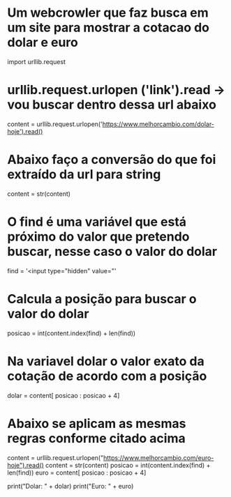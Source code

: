 # Um webcrowler que faz busca em um site para mostrar a cotacao do dolar e euro

import urllib.request
# urllib.request.urlopen ('link').read -> vou buscar dentro dessa url abaixo
content = urllib.request.urlopen('https://www.melhorcambio.com/dolar-hoje').read()
# Abaixo faço a conversão do que foi extraído da url para string
content = str(content)
# O find é uma variável que está próximo do valor que pretendo buscar, nesse caso o valor do dolar
find = '<input type="hidden" value="'
# Calcula a posição para buscar o valor do dolar
posicao = int(content.index(find) + len(find))
# Na variavel dolar o valor exato da cotação de acordo com a posição
dolar = content[ posicao : posicao  + 4]
# Abaixo se aplicam as mesmas regras conforme citado acima
content = urllib.request.urlopen("https://www.melhorcambio.com/euro-hoje").read()
content = str(content)
posicao = int(content.index(find) + len(find))
euro = content[ posicao : posicao  + 4]

print("Dolar: " + dolar)
print("Euro: " + euro)
